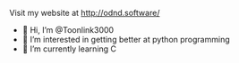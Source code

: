Visit my website at http://odnd.software/
- 👋 Hi, I’m @Toonlink3000
- 👀 I’m interested in getting better at python programming
- 🌱 I’m currently learning C
